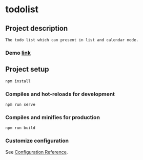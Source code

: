 # todolist

## Project description
```
The todo list which can present in list and calendar mode.
```

### Demo [link](https://lidingyu0510.github.io/ToDoList/)

## Project setup
```
npm install
```

### Compiles and hot-reloads for development
```
npm run serve
```

### Compiles and minifies for production
```
npm run build
```

### Customize configuration
See [Configuration Reference](https://cli.vuejs.org/config/).

